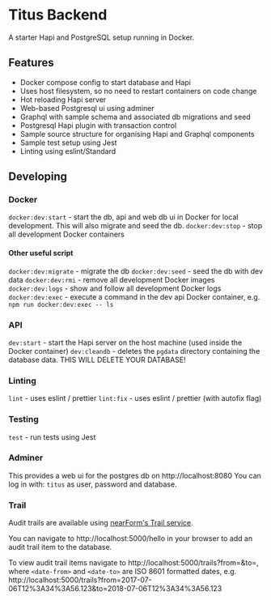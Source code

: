 # Titus Backend

A starter Hapi and PostgreSQL setup running in Docker.

## Features

* Docker compose config to start database and Hapi
* Uses host filesystem, so no need to restart containers on code change
* Hot reloading Hapi server
* Web-based Postgresql ui using adminer
* Graphql with sample schema and associated db migrations and seed
* Postgresql Hapi plugin with transaction control
* Sample source structure for organising Hapi and Graphql components
* Sample test setup using Jest
* Linting using eslint/Standard

## Developing

### Docker

`docker:dev:start` - start the db, api and web db ui in Docker for local development.  This will also migrate and seed the db.
`docker:dev:stop` - stop all development Docker containers

#### Other useful script

`docker:dev:migrate` - migrate the db
`docker:dev:seed` - seed the db with dev data
`docker:dev:rmi` - remove all development Docker images
`docker:dev:logs` - show and follow all development Docker logs
`docker:dev:exec` - execute a command in the dev api Docker container, e.g. `npm run docker:dev:exec -- ls`

### API

`dev:start` - start the Hapi server on the host machine (used inside the Docker container)
`dev:cleandb` - deletes the `pgdata` directory containing the database data. THIS WILL DELETE YOUR DATABASE!

### Linting

`lint` - uses eslint / prettier
`lint:fix` - uses eslint / prettier (with autofix flag)

### Testing

`test` - run tests using Jest

### Adminer

This provides a web ui for the postgres db on http://localhost:8080
You can log in with: `titus` as user, password and database.

### Trail

Audit trails are available using [nearForm's Trail service](https://github.com/nearform/trail).

You can navigate to http://localhost:5000/hello in your browser to add an audit trail item to the database.

To view audit trail items navigate to http://localhost:5000/trails?from=<date-from>&to=<date-to>, where `<date-from>` and `<date-to>` are ISO 8601 formatted dates, e.g. http://localhost:5000/trails?from=2017-07-06T12%3A34%3A56.123&to=2018-07-06T12%3A34%3A56.123
